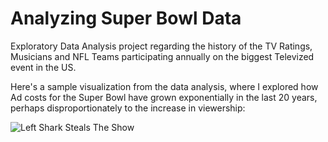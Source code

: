 # Analyzing Super Bowl Data

Exploratory Data Analysis project regarding the history of the TV Ratings, Musicians and NFL Teams participating annually on the biggest Televized event in the US.

Here's a sample visualization from the data analysis, where I explored how Ad costs for the Super Bowl have grown exponentially in the last 20 years, perhaps disproportionately to the increase in viewership:

<img src="https://assets.datacamp.com/production/project_684/img/left_shark.jpg" alt="Left Shark Steals The Show">
